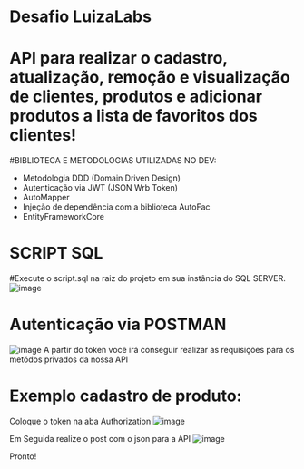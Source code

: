 # Desafio LuizaLabs

# API para realizar o cadastro, atualização, remoção e visualização de clientes, produtos e adicionar produtos a lista de favoritos dos clientes!

#BIBLIOTECA E METODOLOGIAS UTILIZADAS NO DEV:
- Metodologia DDD (Domain Driven Design)
- Autenticação via JWT (JSON Wrb Token)
- AutoMapper 
- Injeção de dependência com a biblioteca AutoFac
- EntityFrameworkCore

# SCRIPT SQL
#Execute o script.sql na raiz do projeto em sua instância do SQL SERVER.
![image](https://user-images.githubusercontent.com/36198905/148005987-4a579ed3-218b-4922-af50-d7725b2835b5.png)


# Autenticação via POSTMAN
![image](https://user-images.githubusercontent.com/36198905/148004145-b3be2c83-8628-4d14-bc9f-ff8b8e3824c9.png)
A partir do token você irá conseguir realizar as requisições para os metódos privados da nossa API

# Exemplo cadastro de produto:
Coloque o token na aba Authorization
![image](https://user-images.githubusercontent.com/36198905/148004438-3c68f36f-c2b4-4db3-9490-66c801d0e85f.png)

Em Seguida realize o post com o json para a API
![image](https://user-images.githubusercontent.com/36198905/148004330-946023fa-ee29-42ff-921a-47aae1e6d030.png)

Pronto!
